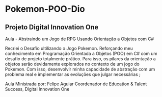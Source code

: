 # Pokemon-POO-Dio
## Projeto Digital Innovation One

Aula - 
Abstraindo um Jogo de RPG Usando Orientação a Objetos com C#

Recriei o Desafio ultilizando o Jogo Pokemon.
Reforçando meu conhecimento em Programação Orientada a Objetos (POO) em C# com um desafio de projeto totalmente prático. 
Para isso, os pilares da orientação a objetos serão devidamente explorados no contexto de um jogo do Pokemon.
Com isso, desenvolvir minha capacidade de abstração com um problema real e implementar as evoluções que julgar necessárias ;


Aula Ministrada por:
Felipe Aguiar
Coordenador de Education & Talent Success, Digital Innovation One
